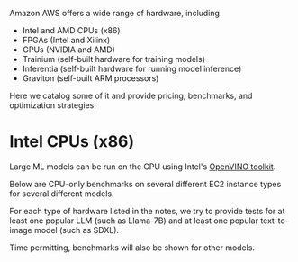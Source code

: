 
Amazon AWS offers a wide range of hardware, including

- Intel and AMD CPUs (x86)
- FPGAs (Intel and Xilinx)
- GPUs (NVIDIA and AMD)
- Trainium (self-built hardware for training models)
- Inferentia (self-built hardware for running model inference)
- Graviton (self-built ARM processors)

Here we catalog some of it and provide pricing, benchmarks, and optimization strategies. 

# Intel CPUs (x86)

Large ML models can be run on the CPU using Intel's [OpenVINO toolkit](https://docs.openvino.ai/latest/index.html). 

Below are CPU-only benchmarks on several different EC2 instance types for several different models.

For each type of hardware listed in the notes, we try to provide tests for at least one popular LLM (such as Llama-7B) and at least one popular text-to-image model (such as SDXL). 

Time permitting, benchmarks will also be shown for other models. 

